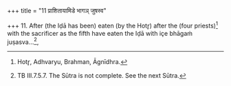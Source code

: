 +++
title = "11 प्राशितायामिडे भागञ् जुषस्व"

+++
11. After (the Iḍā has been) eaten (by the Hotr̥) after the (four priests)[^1] with the sacrificer as the fifth have eaten the Iḍā with içe bhāgaṁ juṣasva...[^2],  


[^1]: Hotr̥, Adhvaryu, Brahman, Āgnīdhra.  

[^2]: TB III.7.5.7. The Sūtra is not complete. See the next Sūtra.
